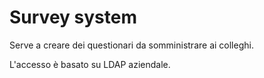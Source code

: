 # Survey system

Serve a creare dei questionari da somministrare ai colleghi.

L'accesso è basato su LDAP aziendale.